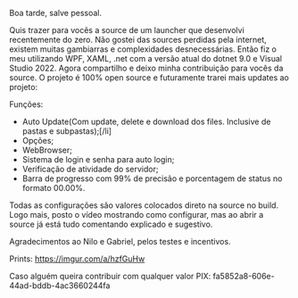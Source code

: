 Boa tarde, salve pessoal.

Quis trazer para vocês a source de um launcher que desenvolvi recentemente do zero. Não gostei das sources perdidas pela internet, existem muitas gambiarras e complexidades desnecessárias. Então fiz o meu utilizando WPF, XAML, .net com a versão atual do dotnet 9.0 e Visual Studio 2022. Agora compartilho e deixo minha contribuição para vocês da source. O projeto é 100% open source e futuramente trarei mais updates ao projeto:

Funções:
- Auto Update(Com update, delete e download dos files. Inclusive de pastas e subpastas);[/li]
- Opções;
- WebBrowser;
- Sistema de login e senha para auto login;
- Verificação de atividade do servidor;
- Barra de progresso com 99% de precisão e porcentagem de status no formato 00.00%.

Todas as configurações são valores colocados direto na source no build. Logo mais, posto o vídeo mostrando como configurar, mas ao abrir a source já está tudo comentando explicado e sugestivo.


Agradecimentos ao Nilo e Gabriel, pelos testes e incentivos.

Prints: https://imgur.com/a/hzfGuHw

Caso alguém queira contribuir com qualquer valor PIX: fa5852a8-606e-44ad-bddb-4ac3660244fa

